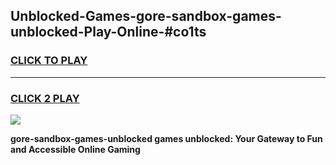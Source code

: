 
## Unblocked-Games-gore-sandbox-games-unblocked-Play-Online-#co1ts
<h3>
<a href="https://premium.freeplayer.one?title=gore-sandbox-games-unblocked&ref=27F">CLICK TO PLAY</a></h3>
<hr>

<h3>
<a href="https://premium.freeplayer.one?title=gore-sandbox-games-unblocked&ref=27F">CLICK 2 PLAY</a>
  
</h3>

<a href="https://premium.freeplayer.one?title=gore-sandbox-games-unblocked&ref=27F"><img src="https://clearcache.store/games.png"></a>


**gore-sandbox-games-unblocked games unblocked: Your Gateway to Fun and Accessible Online Gaming**
